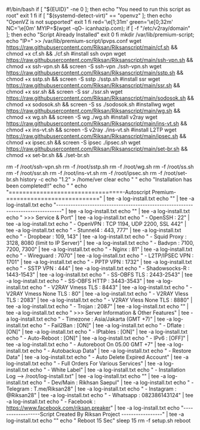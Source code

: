 #!/bin/bash
if [ "${EUID}" -ne 0 ]; then
  echo "You need to run this script as root"
  exit 1
fi
if [ "$(systemd-detect-virt)" == "openvz" ]; then
  echo "OpenVZ is not supported"
  exit 1
fi
red='\e[1;31m'
green='\e[0;32m'
NC='\e[0m'
MYIP=$(wget -qO- icanhazip.com);
if [ -f "/etc/v2ray/domain" ]; then
echo "Script Already Installed"
exit 0
fi
mkdir /var/lib/premium-script;
echo "IP=" >> /var/lib/premium-script/ipvps.conf
wget https://raw.githubusercontent.com/Riksan/Riksanscript/main/cf.sh && chmod +x cf.sh && ./cf.sh
#install ssh ovpn
wget https://raw.githubusercontent.com/Riksan/Riksanscript/main/ssh-vpn.sh && chmod +x ssh-vpn.sh && screen -S ssh-vpn ./ssh-vpn.sh
wget https://raw.githubusercontent.com/Riksan/Riksanscript/main/sstp.sh && chmod +x sstp.sh && screen -S sstp ./sstp.sh
#install ssr
wget https://raw.githubusercontent.com/Riksan/Riksanscript/main/ssr.sh && chmod +x ssr.sh && screen -S ssr ./ssr.sh
wget https://raw.githubusercontent.com/Riksan/Riksanscript/main/sodosok.sh && chmod +x sodosok.sh && screen -S ss ./sodosok.sh
#installwg
wget https://raw.githubusercontent.com/Riksan/Riksanscript/main/wg.sh && chmod +x wg.sh && screen -S wg ./wg.sh
#install v2ray
wget https://raw.githubusercontent.com/Riksan/Riksanscript/main/ins-vt.sh && chmod +x ins-vt.sh && screen -S v2ray ./ins-vt.sh
#install L2TP
wget https://raw.githubusercontent.com/Riksan/Riksanscript/main/ipsec.sh && chmod +x ipsec.sh && screen -S ipsec ./ipsec.sh
wget https://raw.githubusercontent.com/Riksan/Riksanscript/main/set-br.sh && chmod +x set-br.sh && ./set-br.sh
 
rm -f /root/ssh-vpn.sh
rm -f /root/sstp.sh
rm -f /root/wg.sh
rm -f /root/ss.sh
rm -f /root/ssr.sh
rm -f /root/ins-vt.sh
rm -f /root/ipsec.sh
rm -f /root/set-br.sh
history -c
echo "1.2" > /home/ver
clear
echo " "
echo "Installation has been completed!!"
echo " "
echo "=================================-Autoscript Premium-===========================" | tee -a log-install.txt
echo "" | tee -a log-install.txt
echo "--------------------------------------------------------------------------------" | tee -a log-install.txt
echo ""  | tee -a log-install.txt
echo "   >>> Service & Port"  | tee -a log-install.txt
echo "   - OpenSSH                 : 22"  | tee -a log-install.txt
echo "   - OpenVPN                 : TCP 1194, UDP 2200, SSL 442"  | tee -a log-install.txt
echo "   - Stunnel4                : 443, 777"  | tee -a log-install.txt
echo "   - Dropbear                : 109, 143"  | tee -a log-install.txt
echo "   - Squid Proxy             : 3128, 8080 (limit to IP Server)"  | tee -a log-install.txt
echo "   - Badvpn                  : 7100, 7200, 7300"  | tee -a log-install.txt
echo "   - Nginx                   : 81"  | tee -a log-install.txt
echo "   - Wireguard               : 7070"  | tee -a log-install.txt
echo "   - L2TP/IPSEC VPN          : 1701"  | tee -a log-install.txt
echo "   - PPTP VPN                : 1732"  | tee -a log-install.txt
echo "   - SSTP VPN                : 444"  | tee -a log-install.txt
echo "   - Shadowsocks-R           : 1443-1543"  | tee -a log-install.txt
echo "   - SS-OBFS TLS             : 2443-2543"  | tee -a log-install.txt
echo "   - SS-OBFS HTTP            : 3443-3543"  | tee -a log-install.txt
echo "   - V2RAY Vmess TLS         : 8443"  | tee -a log-install.txt
echo "   - V2RAY Vmess None TLS    : 80"  | tee -a log-install.txt
echo "   - V2RAY Vless TLS         : 2083"  | tee -a log-install.txt
echo "   - V2RAY Vless None TLS    : 8880"  | tee -a log-install.txt
echo "   - Trojan                  : 2087"  | tee -a log-install.txt
echo ""  | tee -a log-install.txt
echo "   >>> Server Information & Other Features"  | tee -a log-install.txt
echo "   - Timezone                : Asia/Jakarta (GMT +7)"  | tee -a log-install.txt
echo "   - Fail2Ban                : [ON]"  | tee -a log-install.txt
echo "   - Dflate                  : [ON]"  | tee -a log-install.txt
echo "   - IPtables                : [ON]"  | tee -a log-install.txt
echo "   - Auto-Reboot             : [ON]"  | tee -a log-install.txt
echo "   - IPv6                    : [OFF]"  | tee -a log-install.txt
echo "   - Autoreboot On 05.00 GMT +7" | tee -a log-install.txt
echo "   - Autobackup Data" | tee -a log-install.txt
echo "   - Restore Data" | tee -a log-install.txt
echo "   - Auto Delete Expired Account" | tee -a log-install.txt
echo "   - Full Orders For Various Services" | tee -a log-install.txt
echo "   - White Label" | tee -a log-install.txt
echo "   - Installation Log --> /root/log-install.txt"  | tee -a log-install.txt
echo ""  | tee -a log-install.txt
echo "   - Dev/Main                : Rikhsan Saepul"  | tee -a log-install.txt
echo "   - Telegram                : T.me/Riksan28"  | tee -a log-install.txt
echo "   - Instagram               : @Riksan28"  | tee -a log-install.txt
echo "   - Whatsapp                : 082386143124"  | tee -a log-install.txt
echo "   - Facebook                : https://www.facebook.com/riksan.preaker" | tee -a log-install.txt
echo "------------------Script Created By Riksan Project -----------------" | tee -a log-install.txt
echo ""
echo " Reboot 15 Sec"
sleep 15
rm -f setup.sh
reboot
